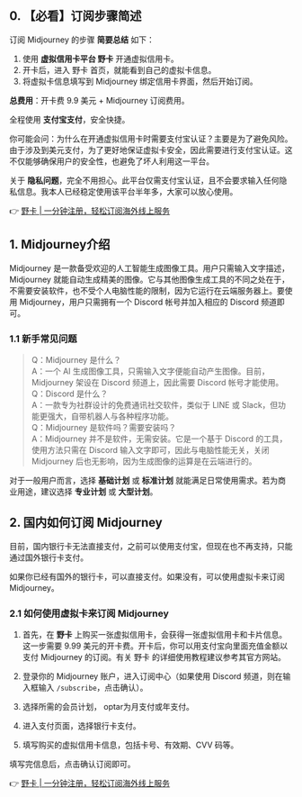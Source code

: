 ## 0. 【必看】订阅步骤简述

订阅 Midjourney 的步骤 **简要总结** 如下：

1. 使用 **虚拟信用卡平台 野卡** 开通虚拟信用卡。
2. 开卡后，进入 野卡 首页，就能看到自己的虚拟卡信息。
3. 将虚拟卡信息填写到 Midjourney 绑定信用卡界面，然后开始订阅。

**总费用**：开卡费 9.9 美元 + Midjourney 订阅费用。

全程使用 **支付宝支付**，安全快捷。

你可能会问：为什么在开通虚拟信用卡时需要支付宝认证？主要是为了避免风险。由于涉及到美元支付，为了更好地保证虚拟卡安全，因此需要进行支付宝认证。这不仅能够确保用户的安全性，也避免了坏人利用这一平台。

关于 **隐私问题**，完全不用担心。此平台仅需支付宝认证，且不会要求输入任何隐私信息。我本人已经稳定使用该平台半年多，大家可以放心使用。

👉 [野卡 | 一分钟注册，轻松订阅海外线上服务](https://bit.ly/bewildcard)

## 1. Midjourney介绍

Midjourney 是一款备受欢迎的人工智能生成图像工具。用户只需输入文字描述，Midjourney 就能自动生成精美的图像。它与其他图像生成工具的不同之处在于，不需要安装软件，也不受个人电脑性能的限制，因为它运行在云端服务器上。要使用 Midjourney，用户只需拥有一个 Discord 帐号并加入相应的 Discord 频道即可。

### 1.1 新手常见问题

> Q：Midjourney 是什么？  
> A：一个 AI 生成图像工具，只需输入文字便能自动产生图像。目前，Midjourney 架设在 Discord 频道上，因此需要 Discord 帐号才能使用。  
> Q：Discord 是什么？  
> A：一款专为社群设计的免费通讯社交软件，类似于 LINE 或 Slack，但功能更强大，自带机器人与各种程序功能。  
> Q：Midjourney 是软件吗？需要安装吗？  
> A：Midjourney 并不是软件，无需安装。它是一个基于 Discord 的工具，使用方法只需在 Discord 输入文字即可，因此与电脑性能无关，关闭 Midjourney 后也无影响，因为生成图像的运算是在云端进行的。

对于一般用户而言，选择 **基础计划** 或 **标准计划** 就能满足日常使用需求。若为商业用途，建议选择 **专业计划** 或 **大型计划**。

## 2. 国内如何订阅 Midjourney

目前，国内银行卡无法直接支付，之前可以使用支付宝，但现在也不再支持，只能通过国外银行卡支付。

如果你已经有国外的银行卡，可以直接支付。如果没有，可以使用虚拟卡来订阅 Midjourney。

### 2.1 如何使用虚拟卡来订阅 Midjourney

1. 首先，在 **野卡** 上购买一张虚拟信用卡，会获得一张虚拟信用卡和卡片信息。这一步需要 9.99 美元的开卡费。开卡后，你可以用支付宝向里面充值金额以支付 Midjourney 的订阅。有关 野卡 的详细使用教程建议参考其官方网站。
   
2. 登录你的 Midjourney 账户，进入订阅中心（如果使用 Discord 频道，则在输入框输入 `/subscribe`，点击确认）。

3. 选择所需的会员计划， optar为月支付或年支付。

4. 进入支付页面，选择银行卡支付。

5. 填写购买的虚拟信用卡信息，包括卡号、有效期、CVV 码等。

填写完信息后，点击确认订阅即可。

👉 [野卡 | 一分钟注册，轻松订阅海外线上服务](https://bit.ly/bewildcard)